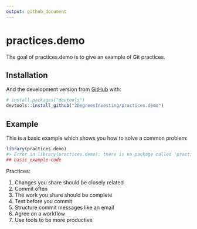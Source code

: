 ```yaml
---
output: github_document
---
```


<!-- README.md is generated from README.Rmd. Please edit that file -->



# practices.demo

<!-- badges: start -->
<!-- badges: end -->

The goal of practices.demo is to give an example of Git practices.

## Installation

And the development version from [GitHub](https://github.com/) with:

``` r
# install.packages("devtools")
devtools::install_github("2DegreesInvesting/practices.demo")
```
## Example

This is a basic example which shows you how to solve a common problem:


```r
library(practices.demo)
#> Error in library(practices.demo): there is no package called 'practices.demo'
## basic example code
```

Practices:

1. Changes you share should be closely related
2. Commit often
3. The work you share should be complete
4. Test before you commit
5. Structure commit messages like an email
6. Agree on a workflow
7. Use tools to be more productive

